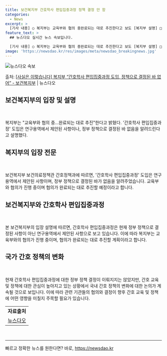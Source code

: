 ```yaml
---
title: 보건복지부 간호학사 편입집중과정 정책 결정 안 함
categories:
  - News
excerpt: >
  [기사 내용] ○ 복지부는 교육부와 협의 중완료되는 대로 추진한다고 보도 [복지부 설명] □ 간호학사 편입집…
feature_text: >
  ## 뉴스다오 실시간 뉴스 속보입니다.

  [기사 내용] ○ 복지부는 교육부와 협의 중완료되는 대로 추진한다고 보도 [복지부 설명] □ 간호학사 편입집…
image: 'https://newsdao.kr/res/images/meta/newsdao_breakingnews.jpg'
---
```


![뉴스다오 속보](https://newsdao.kr/res/images/meta/newsdao_breakingnews.jpg)

<p>출처: <a href="https://newsdao.kr/3001" rel="dofollow">[사실은 이렇습니다] 복지부 “간호학사 편입집중과정 도입, 정책으로 결정된 바 없어” - 보건복지부</a> | 뉴스다오</p>

<h2 data-ke-size="size26">보건복지부의 입장 및 설명</h2>
<p data-ke-size="size16">&nbsp;</p>
복지부는 "교육부와 협의 중…완료되는 대로 추진"한다고 밝혔다. '간호학사 편입집중과정' 도입은 연구용역에서 제안된 사항이나, 정부 정책으로 결정된 바 없음을 알려드린다고 설명했다.

<h2 data-ke-size="size26">복지부의 입장 전문</h2>
<p data-ke-size="size16">&nbsp;</p>
보건복지부 보건의료정책관 간호정책과에 따르면, '간호학사 편입집중과정' 도입은 연구용역에서 제안된 사항이며, 정부 정책으로 결정된 바가 없음을 알려주었습니다. 교육부와 협의가 진행 중이며 협의가 완료되는 대로 추진할 예정이라고 합니다.

<h2 data-ke-size="size26">보건복지부와 간호학사 편입집중과정</h2>
<p data-ke-size="size16">&nbsp;</p>
본 보건복지부의 입장 설명에 따르면, 간호학사 편입집중과정은 현재 정부 정책으로 결정된 사항이 아닌 연구용역에서 제안된 사항으로 보고 있습니다. 이에 따라 복지부는 교육부와의 협의가 진행 중이며, 협의가 완료되는 대로 추진할 계획이라고 합니다.

<h2 data-ke-size="size26">국가 간호 정책의 변화</h2>
<p data-ke-size="size16">&nbsp;</p>
현재 간호학사 편입집중과정에 대한 정부 정책 결정이 이뤄지지는 않았지만, 간호 교육 및 정책에 대한 관심이 높아지고 있는 상황에서 국내 간호 정책의 변화에 대한 논의가 계속될 것으로 보입니다. 이에 따라 관련 기관들의 협의와 결정이 향후 간호 교육 및 정책에 어떤 영향을 미칠지 주목할 필요가 있습니다.

<table>
	<tr>
		<td style="text-align: center; height: 17px;"><b>자료출처</b></td>
	</tr>
	<tr>
		<td style="text-align: center; height: 17px;"><a href="https://newsdao.kr/3001">뉴스다오</a></td>
	</tr>
</table>
<p data-ke-size="size16">&nbsp;</p>
<hr> 

빠르고 정확한 뉴스를 원한다면? 바로, <a href="https://newsdao.kr" rel="dofollow">https://newsdao.kr</a>


    
